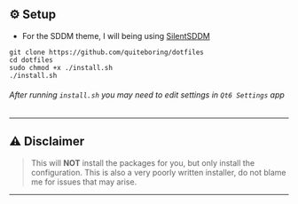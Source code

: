 ## ⚙️ Setup

- For the SDDM theme, I will being using [SilentSDDM](https://github.com/uiriansan/SilentSDDM)

```
git clone https://github.com/quiteboring/dotfiles
cd dotfiles
sudo chmod +x ./install.sh
./install.sh
```

###### After running `install.sh` you may need to edit settings in `Qt6 Settings` app

---

## ⚠️ Disclaimer

> This will **NOT** install the packages for you, but only install the configuration.
> This is also a very poorly written installer, do not blame me for issues that may arise.

---